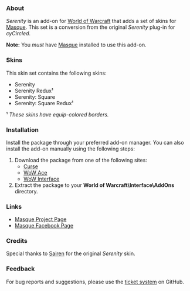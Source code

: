 ### About ###

*Serenity* is an add-on for [World of Warcraft](http://http://us.battle.net/wow/) that adds a set of skins for [Masque](http://www.wowace.com/addons/masque). This set is a conversion from the original *Serenity* plug-in for *cyCircled*.

**Note:** You *must* have [Masque](http://www.wowace.com/addons/masque) installed to use this add-on.

### Skins ###

This skin set contains the following skins:

- Serenity
- Serenity Redux¹
- Serenity: Square
- Serenity: Square Redux¹

¹ *These skins have equip-colored borders.*

### Installation ###

Install the package through your preferred add-on manager. You can also install the add-on manually using the following steps:

1. Download the package from one of the following sites:
    - [Curse](http://www.curse.com/addons/wow/masque_serenity)
    - [WoW Ace](http://http://www.wowace.com/addons/masque_serenity)
    - [WoW Interface](http://www.wowinterface.com/downloads/info8875)
2. Extract the package to your **World of Warcraft\Interface\AddOns** directory.

### Links ###

- [Masque Project Page](http://http://www.wowace.com/addons/masque)
- [Masque Facebook Page](https://www.facebook.com/masqueui)

### Credits ###

Special thanks to [Sairen](http://www.wowace.com/profiles/sairen2) for the original *Serenity* skin.

### Feedback ###

For bug reports and suggestions, please use the [ticket system](https://github.com/StormFX/Masque_Serenity/issues) on GitHub.

